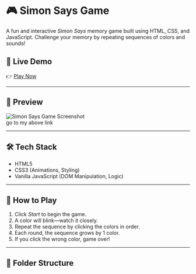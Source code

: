 # 🎮 Simon Says Game

A fun and interactive *Simon Says* memory game built using HTML, CSS, and JavaScript. Challenge your memory by repeating sequences of colors and sounds!

## 🚀 Live Demo
👉 [Play Now](https://pritam-31.github.io/my-1st-Frontend-Project/)  


---

## 📸 Preview

![Simon Says Game Screenshot](./screenshot.png)  
go to my above link

---

## 🛠 Tech Stack

- HTML5
- CSS3 (Animations, Styling)
- Vanilla JavaScript (DOM Manipulation, Logic)

---

## 🧠 How to Play

1. Click *Start* to begin the game.
2. A color will blink—watch it closely.
3. Repeat the sequence by clicking the colors in order.
4. Each round, the sequence grows by 1 color.
5. If you click the wrong color, game over!

---

## 📁 Folder Structure
